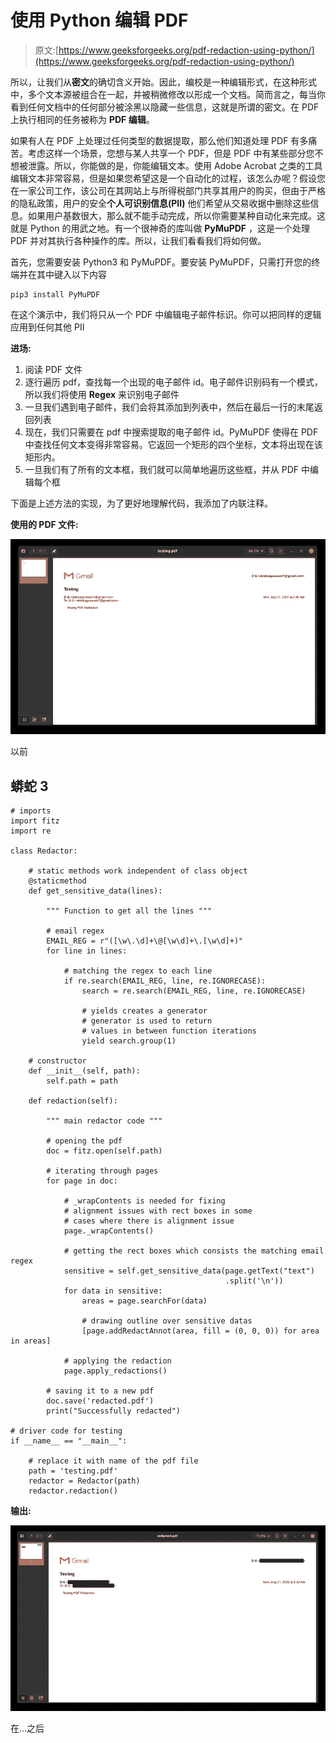 # 使用 Python 编辑 PDF

> 原文:[https://www.geeksforgeeks.org/pdf-redaction-using-python/](https://www.geeksforgeeks.org/pdf-redaction-using-python/)

所以，让我们从**密文**的确切含义开始。因此，编校是一种编辑形式，在这种形式中，多个文本源被组合在一起，并被稍微修改以形成一个文档。简而言之，每当你看到任何文档中的任何部分被涂黑以隐藏一些信息，这就是所谓的密文。在 PDF 上执行相同的任务被称为 **PDF 编辑**。

如果有人在 PDF 上处理过任何类型的数据提取，那么他们知道处理 PDF 有多痛苦。考虑这样一个场景，您想与某人共享一个 PDF，但是 PDF 中有某些部分您不想被泄露。所以，你能做的是，你能编辑文本。使用 Adobe Acrobat 之类的工具编辑文本非常容易，但是如果您希望这是一个自动化的过程，该怎么办呢？假设您在一家公司工作，该公司在其网站上与所得税部门共享其用户的购买，但由于严格的隐私政策，用户的安全**个人可识别信息(PII)** 他们希望从交易收据中删除这些信息。如果用户基数很大，那么就不能手动完成，所以你需要某种自动化来完成。这就是 Python 的用武之地。有一个很神奇的库叫做 **PyMuPDF** ，这是一个处理 PDF 并对其执行各种操作的库。所以，让我们看看我们将如何做。

首先，您需要安装 Python3 和 PyMuPDF。要安装 PyMuPDF，只需打开您的终端并在其中键入以下内容

```
pip3 install PyMuPDF
```

在这个演示中，我们将只从一个 PDF 中编辑电子邮件标识。你可以把同样的逻辑应用到任何其他 PII

**进场:**

1.  阅读 PDF 文件
2.  逐行遍历 pdf，查找每一个出现的电子邮件 id。电子邮件识别码有一个模式，所以我们将使用 **Regex** 来识别电子邮件
3.  一旦我们遇到电子邮件，我们会将其添加到列表中，然后在最后一行的末尾返回列表
4.  现在，我们只需要在 pdf 中搜索提取的电子邮件 id。PyMuPDF 使得在 PDF 中查找任何文本变得非常容易。它返回一个矩形的四个坐标，文本将出现在该矩形内。
5.  一旦我们有了所有的文本框，我们就可以简单地遍历这些框，并从 PDF 中编辑每个框

下面是上述方法的实现，为了更好地理解代码，我添加了内联注释。

**使用的 PDF 文件:**

![](img/7d2cf60893a049860d2b6297829fca02.png)

以前

## 蟒蛇 3

```
# imports
import fitz
import re

class Redactor:

    # static methods work independent of class object
    @staticmethod
    def get_sensitive_data(lines):

        """ Function to get all the lines """

        # email regex
        EMAIL_REG = r"([\w\.\d]+\@[\w\d]+\.[\w\d]+)"
        for line in lines:

            # matching the regex to each line
            if re.search(EMAIL_REG, line, re.IGNORECASE):
                search = re.search(EMAIL_REG, line, re.IGNORECASE)

                # yields creates a generator
                # generator is used to return
                # values in between function iterations
                yield search.group(1)

    # constructor
    def __init__(self, path):
        self.path = path

    def redaction(self):

        """ main redactor code """

        # opening the pdf
        doc = fitz.open(self.path)

        # iterating through pages
        for page in doc:

            # _wrapContents is needed for fixing
            # alignment issues with rect boxes in some
            # cases where there is alignment issue
            page._wrapContents()

            # getting the rect boxes which consists the matching email regex
            sensitive = self.get_sensitive_data(page.getText("text")
                                                .split('\n'))
            for data in sensitive:
                areas = page.searchFor(data)

                # drawing outline over sensitive datas
                [page.addRedactAnnot(area, fill = (0, 0, 0)) for area in areas]

            # applying the redaction
            page.apply_redactions()

        # saving it to a new pdf
        doc.save('redacted.pdf')
        print("Successfully redacted")

# driver code for testing
if __name__ == "__main__":

    # replace it with name of the pdf file
    path = 'testing.pdf'
    redactor = Redactor(path)
    redactor.redaction()
```

**输出:**

![](img/3a345ce32ba977ac706731ac21194041.png)

在...之后